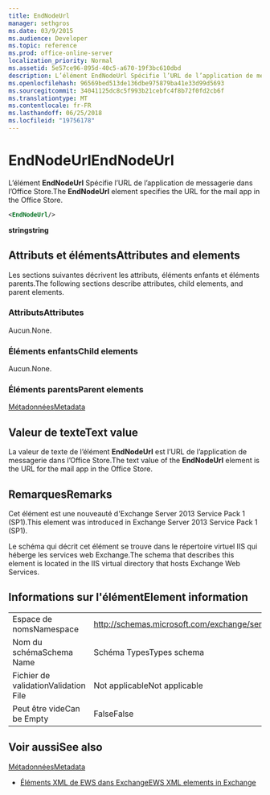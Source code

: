 ```yaml
---
title: EndNodeUrl
manager: sethgros
ms.date: 03/9/2015
ms.audience: Developer
ms.topic: reference
ms.prod: office-online-server
localization_priority: Normal
ms.assetid: 5e57ce96-895d-40c5-a670-19f3bc610dbd
description: L’élément EndNodeUrl Spécifie l’URL de l’application de messagerie dans l’Office Store.
ms.openlocfilehash: 96569bed513de136dbe975879ba41e33d99d5693
ms.sourcegitcommit: 34041125dc8c5f993b21cebfc4f8b72f0fd2cb6f
ms.translationtype: MT
ms.contentlocale: fr-FR
ms.lasthandoff: 06/25/2018
ms.locfileid: "19756178"
---
```

# <a name="endnodeurl"></a><span data-ttu-id="e55fa-103">EndNodeUrl</span><span class="sxs-lookup"><span data-stu-id="e55fa-103">EndNodeUrl</span></span>

<span data-ttu-id="e55fa-104">L’élément **EndNodeUrl** Spécifie l’URL de l’application de messagerie dans l’Office Store.</span><span class="sxs-lookup"><span data-stu-id="e55fa-104">The **EndNodeUrl** element specifies the URL for the mail app in the Office Store.</span></span> 
  
```XML
<EndNodeUrl/>
```

 <span data-ttu-id="e55fa-105">**string**</span><span class="sxs-lookup"><span data-stu-id="e55fa-105">**string**</span></span>
## <a name="attributes-and-elements"></a><span data-ttu-id="e55fa-106">Attributs et éléments</span><span class="sxs-lookup"><span data-stu-id="e55fa-106">Attributes and elements</span></span>

<span data-ttu-id="e55fa-107">Les sections suivantes décrivent les attributs, éléments enfants et éléments parents.</span><span class="sxs-lookup"><span data-stu-id="e55fa-107">The following sections describe attributes, child elements, and parent elements.</span></span>
  
### <a name="attributes"></a><span data-ttu-id="e55fa-108">Attributs</span><span class="sxs-lookup"><span data-stu-id="e55fa-108">Attributes</span></span>

<span data-ttu-id="e55fa-109">Aucun.</span><span class="sxs-lookup"><span data-stu-id="e55fa-109">None.</span></span>
  
### <a name="child-elements"></a><span data-ttu-id="e55fa-110">Éléments enfants</span><span class="sxs-lookup"><span data-stu-id="e55fa-110">Child elements</span></span>

<span data-ttu-id="e55fa-111">Aucun.</span><span class="sxs-lookup"><span data-stu-id="e55fa-111">None.</span></span>
  
### <a name="parent-elements"></a><span data-ttu-id="e55fa-112">Éléments parents</span><span class="sxs-lookup"><span data-stu-id="e55fa-112">Parent elements</span></span>

[<span data-ttu-id="e55fa-113">Métadonnées</span><span class="sxs-lookup"><span data-stu-id="e55fa-113">Metadata</span></span>](metadata-ex15websvcsotherref.md)
  
## <a name="text-value"></a><span data-ttu-id="e55fa-114">Valeur de texte</span><span class="sxs-lookup"><span data-stu-id="e55fa-114">Text value</span></span>

<span data-ttu-id="e55fa-115">La valeur de texte de l’élément **EndNodeUrl** est l’URL de l’application de messagerie dans l’Office Store.</span><span class="sxs-lookup"><span data-stu-id="e55fa-115">The text value of the **EndNodeUrl** element is the URL for the mail app in the Office Store.</span></span> 
  
## <a name="remarks"></a><span data-ttu-id="e55fa-116">Remarques</span><span class="sxs-lookup"><span data-stu-id="e55fa-116">Remarks</span></span>

<span data-ttu-id="e55fa-117">Cet élément est une nouveauté d'Exchange Server 2013 Service Pack 1 (SP1).</span><span class="sxs-lookup"><span data-stu-id="e55fa-117">This element was introduced in Exchange Server 2013 Service Pack 1 (SP1).</span></span>
  
<span data-ttu-id="e55fa-118">Le schéma qui décrit cet élément se trouve dans le répertoire virtuel IIS qui héberge les services web Exchange.</span><span class="sxs-lookup"><span data-stu-id="e55fa-118">The schema that describes this element is located in the IIS virtual directory that hosts Exchange Web Services.</span></span>
  
## <a name="element-information"></a><span data-ttu-id="e55fa-119">Informations sur l'élément</span><span class="sxs-lookup"><span data-stu-id="e55fa-119">Element information</span></span>

|||
|:-----|:-----|
|<span data-ttu-id="e55fa-120">Espace de noms</span><span class="sxs-lookup"><span data-stu-id="e55fa-120">Namespace</span></span>  <br/> | http://schemas.microsoft.com/exchange/services/2006/types  <br/> |
|<span data-ttu-id="e55fa-121">Nom du schéma</span><span class="sxs-lookup"><span data-stu-id="e55fa-121">Schema Name</span></span>  <br/> |<span data-ttu-id="e55fa-122">Schéma Types</span><span class="sxs-lookup"><span data-stu-id="e55fa-122">Types schema</span></span>  <br/> |
|<span data-ttu-id="e55fa-123">Fichier de validation</span><span class="sxs-lookup"><span data-stu-id="e55fa-123">Validation File</span></span>  <br/> |<span data-ttu-id="e55fa-124">Not applicable</span><span class="sxs-lookup"><span data-stu-id="e55fa-124">Not applicable</span></span>  <br/> |
|<span data-ttu-id="e55fa-125">Peut être vide</span><span class="sxs-lookup"><span data-stu-id="e55fa-125">Can be Empty</span></span>  <br/> |<span data-ttu-id="e55fa-126">False</span><span class="sxs-lookup"><span data-stu-id="e55fa-126">False</span></span>  <br/> |
   
## <a name="see-also"></a><span data-ttu-id="e55fa-127">Voir aussi</span><span class="sxs-lookup"><span data-stu-id="e55fa-127">See also</span></span>



[<span data-ttu-id="e55fa-128">Métadonnées</span><span class="sxs-lookup"><span data-stu-id="e55fa-128">Metadata</span></span>](metadata-ex15websvcsotherref.md)


- [<span data-ttu-id="e55fa-129">Éléments XML de EWS dans Exchange</span><span class="sxs-lookup"><span data-stu-id="e55fa-129">EWS XML elements in Exchange</span></span>](ews-xml-elements-in-exchange.md)

